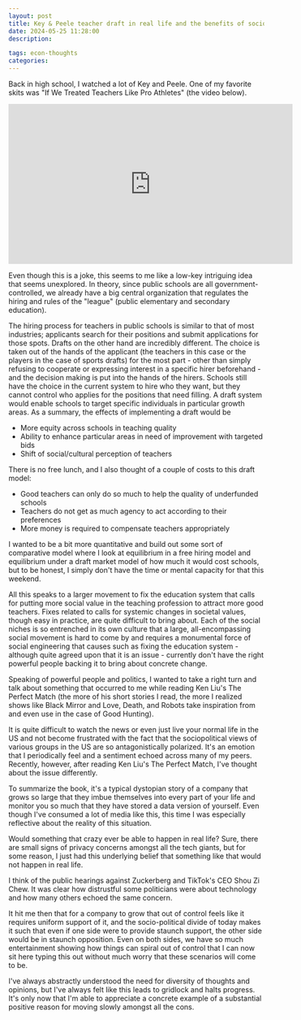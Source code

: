 ```yaml
---
layout: post
title: Key & Peele teacher draft in real life and the benefits of socio-political gridlock
date: 2024-05-25 11:28:00
description: 

tags: econ-thoughts
categories:
---
```


Back in high school, I watched a lot of Key and Peele. One of my favorite skits was "If We Treated Teachers Like Pro Athletes" (the video below).

<iframe width="560" height="315" src="https://www.youtube.com/embed/aYOg8EON29Y" frameborder="0" allow="accelerometer; autoplay; clipboard-write; encrypted-media; gyroscope; picture-in-picture" allowfullscreen></iframe>

Even though this is a joke, this seems to me like a low-key intriguing idea that seems unexplored. In theory, since public schools are all government-controlled, we already have a big central organization that regulates the hiring and rules of the "league" (public elementary and secondary education).

The hiring process for teachers in public schools is similar to that of most industries; applicants search for their positions and submit applications for those spots. Drafts on the other hand are incredibly different. The choice is taken out of the hands of the applicant (the teachers in this case or the players in the case of sports drafts) for the most part - other than simply refusing to cooperate or expressing interest in a specific hirer beforehand - and the decision making is put into the hands of the hirers. Schools still have the choice in the current system to hire who they want, but they cannot control who applies for the positions that need filling. A draft system would enable schools to target specific individuals in particular growth areas. As a summary, the effects of implementing a draft would be

- More equity across schools in teaching quality
- Ability to enhance particular areas in need of improvement with targeted bids
- Shift of social/cultural perception of teachers

There is no free lunch, and I also thought of a couple of costs to this draft model:

- Good teachers can only do so much to help the quality of underfunded schools
- Teachers do not get as much agency to act according to their preferences
- More money is required to compensate teachers appropriately

I wanted to be a bit more quantitative and build out some sort of comparative model where I look at equilibrium in a free hiring model and equilibrium under a draft market model of how much it would cost schools, but to be honest, I simply don't have the time or mental capacity for that this weekend.

All this speaks to a larger movement to fix the education system that calls for putting more social value in the teaching profession to attract more good teachers. Fixes related to calls for systemic changes in societal values, though easy in practice, are quite difficult to bring about. Each of the social niches is so entrenched in its own culture that a large, all-encompassing social movement is hard to come by and requires a monumental force of social engineering that causes such as fixing the education system - although quite agreed upon that it is an issue - currently don't have the right powerful people backing it to bring about concrete change.

Speaking of powerful people and politics, I wanted to take a right turn and talk about something that occurred to me while reading Ken Liu's The Perfect Match (the more of his short stories I read, the more I realized shows like Black Mirror and Love, Death, and Robots take inspiration from and even use in the case of Good Hunting).

It is quite difficult to watch the news or even just live your normal life in the US and not become frustrated with the fact that the sociopolitical views of various groups in the US are so antagonistically polarized. It's an emotion that I periodically feel and a sentiment echoed across many of my peers. Recently, however, after reading Ken Liu's The Perfect Match, I've thought about the issue differently.

To summarize the book, it's a typical dystopian story of a company that grows so large that they imbue themselves into every part of your life and monitor you so much that they have stored a data version of yourself. Even though I've consumed a lot of media like this, this time I was especially reflective about the reality of this situation.

Would something that crazy ever be able to happen in real life? Sure, there are small signs of privacy concerns amongst all the tech giants, but for some reason, I just had this underlying belief that something like that would not happen in real life.

I think of the public hearings against Zuckerberg and TikTok's CEO Shou Zi Chew. It was clear how distrustful some politicians were about technology and how many others echoed the same concern.

It hit me then that for a company to grow that out of control feels like it requires uniform support of it, and the socio-political divide of today makes it such that even if one side were to provide staunch support, the other side would be in staunch opposition. Even on both sides, we have so much entertainment showing how things can spiral out of control that I can now sit here typing this out without much worry that these scenarios will come to be.

I've always abstractly understood the need for diversity of thoughts and opinions, but I've always felt like this leads to gridlock and halts progress. It's only now that I'm able to appreciate a concrete example of a substantial positive reason for moving slowly amongst all the cons.
